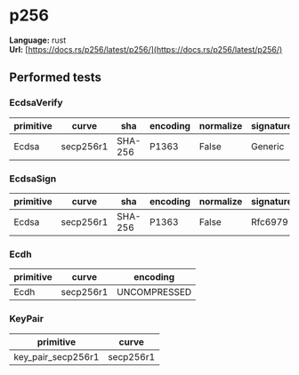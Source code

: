 # p256

**Language:**
rust\
**Url:**
[https://docs.rs/p256/latest/p256/](https://docs.rs/p256/latest/p256/)

## Performed tests

### EcdsaVerify

| primitive | curve | sha | encoding | normalize | signatureGeneration |
| --- | --- | --- | --- | --- | --- |
| Ecdsa | secp256r1 | SHA-256 | P1363 | False | Generic |

### EcdsaSign

| primitive | curve | sha | encoding | normalize | signatureGeneration |
| --- | --- | --- | --- | --- | --- |
| Ecdsa | secp256r1 | SHA-256 | P1363 | False | Rfc6979 |

### Ecdh

| primitive | curve | encoding |
| --- | --- | --- |
| Ecdh | secp256r1 | UNCOMPRESSED |

### KeyPair

| primitive | curve |
| --- | --- |
| key_pair_secp256r1 | secp256r1 |
